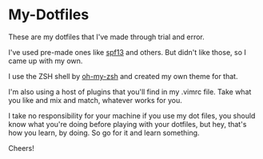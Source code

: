 # My-Dotfiles

These are my dotfiles that I've made through trial and error.

I've used pre-made ones like [spf13](https://github.com/spf13/spf13-vim) and others.
But didn't like those, so I came up with my own.

I use the ZSH shell by [oh-my-zsh](https://github.com/robbyrussell/oh-my-zsh) and
created my own theme for that.

I'm also using a host of plugins that you'll find in my .vimrc file.
Take what you like and mix and match, whatever works for you.

I take no responsibility for your machine if you use my dot files, you should
know what you're doing before playing with your dotfiles, but hey, that's how you
learn, by doing. So go for it and learn something.

Cheers!
